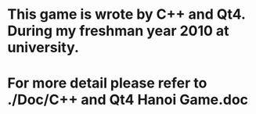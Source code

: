 # This game is wrote by C++ and Qt4. During my freshman year 2010 at university.
# For more detail please refer to ./Doc/C++ and Qt4 Hanoi Game.doc
